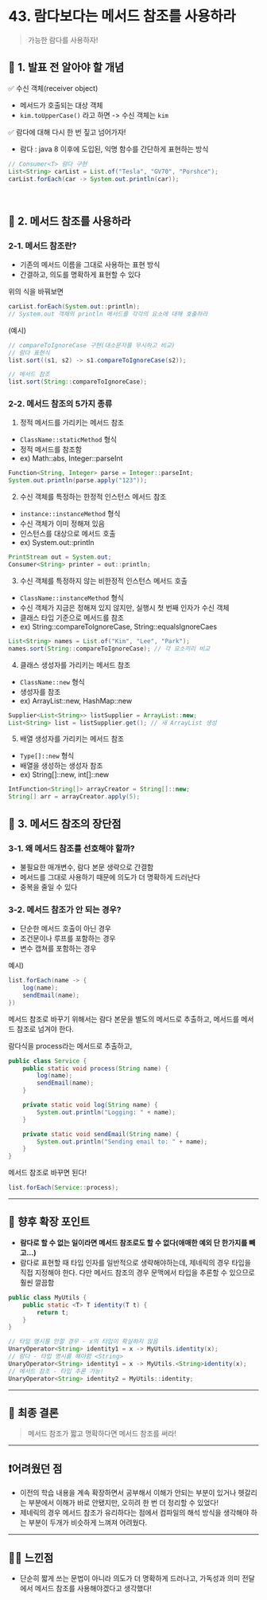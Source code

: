 # 43. 람다보다는 메서드 참조를 사용하라

> 가능한 람다를 사용하자!

## 📌 1. 발표 전 알아야 할 개념

✅ 수신 객체(receiver object)

- 메서드가 호출되는 대상 객체
- `kim.toUpperCase()` 라고 하면 -> 수신 객체는 `kim`

✅ 람다에 대해 다시 한 번 짚고 넘어가자!

- 람다 : java 8 이후에 도입된, 익명 함수를 간단하게 표현하는 방식

```java
// Consumer<T> 람다 구현
List<String> carList = List.of("Tesla", "GV70", "Porshce");
carList.forEach(car -> System.out.println(car));
```

   <br>

## 📕 2. 메서드 참조를 사용하라

### 2-1. 메서드 참조란?

- 기존의 메서드 이름을 그대로 사용하는 표현 방식
- 간결하고, 의도를 명확하게 표현할 수 있다

위의 식을 바꿔보면

```java
carList.forEach(System.out::println);
// System.out 객체의 println 메서드를 각각의 요소에 대해 호출하라
```

(예시)

```java
// compareToIgnoreCase 구현(대소문자를 무시하고 비교)
// 람다 표현식
list.sort((s1, s2) -> s1.compareToIgnoreCase(s2));

// 메서드 참조
list.sort(String::compareToIgnoreCase);
```

### 2-2. 메서드 참조의 5가지 종류

1. 정적 메서드를 가리키는 메서드 참조

- `ClassName::staticMethod` 형식
- 정적 메서드를 참조함
- ex) Math::abs, Integer::parseInt

```java
Function<String, Integer> parse = Integer::parseInt;
System.out.println(parse.apply("123"));
```

2. 수신 객체를 특정하는 한정적 인스턴스 메서드 참조

- `instance::instanceMethod` 형식
- 수신 객체가 이미 정해져 있음
- 인스턴스를 대상으로 메서드 호출
- ex) System.out::println

```java
PrintStream out = System.out;
Consumer<String> printer = out::println;
```

3. 수신 객체를 특정하지 않는 비한정적 인스턴스 메서드 호출

- `ClassName::instanceMethod` 형식
- 수신 객체가 지금은 정해져 있지 않지만, 실행시 첫 번째 인자가 수신 객체
- 클래스 타입 기준으로 메서드를 참조
- ex) String::compareToIgnoreCase, String::equalsIgnoreCaes

```java
List<String> names = List.of("Kim", "Lee", "Park");
names.sort(String::compareToIgnoreCase); // 각 요소끼리 비교
```

4. 클래스 생성자를 가리키는 메서드 참조

- `ClassName::new` 형식
- 생성자를 참조
- ex) ArrayList::new, HashMap::new

```java
Supplier<List<String>> listSupplier = ArrayList::new;
List<String> list = listSupplier.get(); // 새 ArrayList 생성
```

5. 배열 생성자를 가리키는 메서드 참조

- `Type[]::new` 형식
- 배열을 생성하는 생성자 참조
- ex) String[]::new, int[]::new

```java
IntFunction<String[]> arrayCreator = String[]::new;
String[] arr = arrayCreator.apply(5);
```

## 🤔 3. 메서드 참조의 장단점

### 3-1. 왜 메서드 참조를 선호해야 할까?

- 불필요한 매개변수, 람다 본문 생략으로 간결함
- 메서드를 그대로 사용하기 때문에 의도가 더 명확하게 드러난다
- 중복을 줄일 수 있다

### 3-2. 메서드 참조가 안 되는 경우?

- 단순한 메서드 호출이 아닌 경우
- 조건문이나 루프를 포함하는 경우
- 변수 캡쳐를 포함하는 경우

예시)

```java
list.forEach(name -> {
    log(name);
    sendEmail(name);
})
```

메서드 참조로 바꾸기 위해서는 람다 본문을 별도의 메서드로 추출하고, 메서드를 메서드 참조로 넘겨야 한다.

람다식을 process라는 메서드로 추출하고,

```java
public class Service {
    public static void process(String name) {
        log(name);
        sendEmail(name);
    }

    private static void log(String name) {
        System.out.println("Logging: " + name);
    }

    private static void sendEmail(String name) {
        System.out.println("Sending email to: " + name);
    }
}
```

메서드 참조로 바꾸면 된다!

```java
list.forEach(Service::process);
```

---

## 💨 향후 확장 포인트

- <b> 람다로 할 수 없는 일이라면 메서드 참조로도 할 수 없다(애매한 예외 단 한가지를 빼고...) </b>
- 람다로 표현할 때 타입 인자를 일반적으로 생략해야하는데, 제네릭의 경우 타입을 직접 지정해야 한다. 다만 메서드 참조의 경우 문맥에서 타입을 추론할 수 있으므로 훨씬 깔끔함

```java
public class MyUtils {
    public static <T> T identity(T t) {
        return t;
    }
}
```

```java
// 타임 명시를 안할 경우 - x의 타입이 확실하지 않음
UnaryOperator<String> identity1 = x -> MyUtils.identity(x);
// 람다 - 타입 명시를 해야함 <String>
UnaryOperator<String> identity1 = x -> MyUtils.<String>identity(x);
// 메서드 참조 - 타입 추론 가능!
UnaryOperator<String> identity2 = MyUtils::identity;
```

---

## 🤖 최종 결론

> 메서드 참조가 짧고 명확하다면 메서드 참조를 써라!

---

## ❗어려웠던 점

- 이전의 학습 내용을 계속 확장하면서 공부해서 이해가 안되는 부분이 있거나 헷갈리는 부분에서 이해가 바로 안됐지만, 오히려 한 번 더 정리할 수 있었다!
- 제네릭의 경우 메서드 참조가 유리하다는 점에서 컴파일의 해석 방식을 생각해야 하는 부분이 두개가 비슷하게 느껴져 어려웠다.

---

## 😶‍🌫️ 느낀점

- 단순히 짧게 쓰는 문법이 아니라 의도가 더 명확하게 드러나고, 가독성과 의미 전달에서 메서드 참조를 사용해야겠다고 생각했다!
